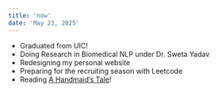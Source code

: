 ```yaml
---
title: 'now'
date: 'May 23, 2025'
---
```

- Graduated from UIC!
- Doing Research in Biomedical NLP under Dr. Sweta Yadav
- Redesigning my personal website
- Preparing for the recruiting season with Leetcode
- Reading [A Handmaid’s Tale](https://en.wikipedia.org/wiki/The_Handmaid's_Tale)!